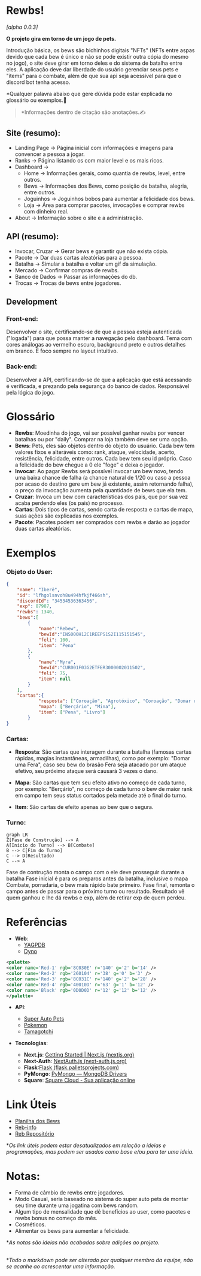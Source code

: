 # Rewbs! 
*[alpha 0.0.3]*

**O projeto gira em torno de um jogo de pets.**

Introdução básica, os bews são bichinhos digitais "NFTs" (NFTs entre aspas devido que cada bew é único e não se pode existir outra cópia do mesmo no jogo), o site deve girar em torno deles e do sistema de batalha entre eles. A aplicação deve dar liberdade do usuário gerenciar seus pets e "items" para o combate, além de que sua api seja acessível para que o discord bot tenha acesso.

*Qualquer palavra abaixo que gere dúvida pode estar explicada no glossário ou exemplos.🙂
>*Informações dentro de citação são anotações.✍

## Site (resumo):
- Landing Page -> Página inicial com informações e imagens para convencer a pessoa a jogar.
- Ranks -> Página listando os com maior level e os mais ricos.
- Dashboard ->
	 - Home -> Informações gerais, como quantia de rewbs, level, entre outros.
	 - Bews -> Informações dos Bews, como posição de batalha, alegria, entre outros.
	 - Joguinhos -> Joguinhos bobos para aumentar a felicidade dos bews.
	 - Loja -> Área para comprar pacotes, invocações e comprar rewbs com dinheiro real.
- About -> Informação sobre o site e a administração.

## API (resumo):
- Invocar, Cruzar ->  Gerar bews e garantir que não exista cópia.
- Pacote -> Dar duas cartas aleatórias para a pessoa.
- Batalha -> Simular a batalha e voltar um gif da simulação.
- Mercado -> Confirmar compras de rewbs.
- Banco de Dados -> Passar as informações do db.
- Trocas -> Trocas de bews entre jogadores.

## Development

### Front-end:
Desenvolver o site, certificando-se de que a pessoa esteja autenticada ("logada") para que possa manter a navegação pelo dashboard. Tema com cores análogas ao vermelho escuro, background preto e outros detalhes em branco. E foco sempre no layout intuitivo.  

### Back-end:
Desenvolver a API, certificando-se de que a aplicação que está acessando é verificada, e prezando pela segurança do banco de dados. Responsável pela lógica do jogo.

# Glossário
- **Rewbs**: Moedinha do jogo, vai ser possível ganhar rewbs por vencer batalhas ou por "daily". Comprar na loja também deve ser uma opção.
- **Bews**: Pets, eles são objetos dentro do objeto do usuário. Cada bew tem valores fixos e alteráveis como: rank, ataque, velocidade, acerto, resistência, felicidade, entre outros. Cada bew tem seu id próprio. Caso a felicidade do bew chegue a 0 ele "foge" e deixa o jogador.
- **Invocar**: Ao pagar Rewbs será possível invocar um bew novo, tendo uma baixa chance de falha (a chance natural de 1/20 ou caso a pessoa por acaso do destino gere um bew já existente, assim retornando falha), o preço da invocação aumenta pela quantidade de bews que ela tem.
- **Cruzar**: Invoca um bew com características dos pais, que por sua vez acaba perdendo eles (os pais) no processo. 
- **Cartas**: Dois tipos de cartas, sendo carta de resposta e cartas de mapa, suas ações são explicadas nos exemplos.
- **Pacote**: Pacotes podem ser comprados com rewbs e darão ao jogador duas cartas aleatórias.

# Exemplos
### Objeto do User:
```json
{
	"name": "Iberê",
	"id": "lfhgolsnvoh8u494hfkjf466sh",
	"discordId": "34534536363456",
	"exp": 87987,
	"rewbs": 1340,
	"bews":[
		{
			"name":"Rebew", 
			"bewId":"INS000H12C1REEPS1S2I115151545", 
			"feli": 100,
			"item": "Pena"
		},
		{
			"name":"Myra", 
			"bewId":"CUR001F03G2ETFER3000002011502", 
			"feli": 75,
			"item": null
		}
	],
	"cartas":{
			"resposta": ["Coroação", "Agrotóxico", "Coroação", "Domar uma Fera", "Berçário"],
			"mapa": ["Berçário", "Mina"],
			"item": ["Pena", "Livro"]
		}
}
```
### Cartas:
- **Resposta**: São cartas que interagem durante a batalha (famosas cartas rápidas, magias instantâneas, armadilhas), como por exemplo: "Domar uma Fera", caso seu bew do brasão Fera seja atacado por um ataque efetivo, seu próximo ataque será causará 3 vezes o dano.

- **Mapa**: São cartas que tem seu efeito ativo no começo de cada turno, por exemplo: "Berçário", no começo de cada turno o bew de maior rank em campo tem seus status cortados pela metade até o final do turno.

- **Item**: São cartas de efeito apenas ao bew que o segura.  

### Turno:
```mermaid
graph LR
Z[Fase de Construção] --> A
A[Inicio do Turno] --> B[Combate]
B --> C[Fim do Turno]
C --> D(Resultado)
C --> A
```
Fase de contrução monta o campo com o ele deve prosseguir durante a batalha
Fase inicial é para os preparos antes da batalha, inclusive o mapa
Combate, porradaria, o bew mais rápido bate primeiro.
Fase final, remonta o campo antes de passar para o próximo turno ou resultado.
Resultado vê quem ganhou e lhe dá rewbs e exp, além de retirar exp de quem perdeu.

# Referências
- **Web**:
	- [YAGPDB](https://yagpdb.xyz/)
	- [Dyno](https://dyno.gg/)
``` xml
<palette>
<color name='Red-1' rgb='8C030E' r='140' g='2' b='14' />
<color name='Red-2' rgb='260104' r='38' g='0' b='3' />
<color name='Red-3' rgb='8C031C' r='140' g='2' b='28' />
<color name='Red-4' rgb='40010D' r='63' g='1' b='12' />
<color name='Black' rgb='0D0D0D' r='12' g='12' b='12' />
</palette>
```

- **API**:
	- [Super Auto Pets](https://teamwood.itch.io/super-auto-pets)
	- [Pokemon](https://pokemon.com)
	- [Tamagotchi](https://pt.wikipedia.org/wiki/Tamagotchi)

- **Tecnologias**:
	- **Next.js**: [Getting Started | Next.js (nextjs.org)](https://nextjs.org/docs/getting-started)
	- **Next-Auth**: [NextAuth.js (next-auth.js.org)](https://next-auth.js.org/)
	- **Flask**:[Flask (flask.palletsprojects.com)](https://flask.palletsprojects.com/en/2.2.x/)
	- **PyMongo**: [PyMongo — MongoDB Drivers](https://www.mongodb.com/docs/drivers/pymongo/)
	- **Square**: [Square Cloud - Sua aplicação online](https://squarecloud.app/)

# Link Úteis
- [Planilha dos Bews](https://docs.google.com/spreadsheets/d/1JtYD7HOH2AdcL9KxdH-sBE2PINgIFIMStCfiCNTYXjk/edit?usp=sharing)
- [Reb-info](https://discord.gg/ZgTjANdwcS)
- [Reb Repositório](https://github.com/WilckerK/reb)

**Os link úteis podem estar desatualizados em relação a ideias e programações, mas podem ser usados como base e/ou para ter uma ideia.*

# Notas:
- Forma de câmbio de rewbs entre jogadores.
- Modo Casual, seria baseado no sistema do super auto pets de montar seu time durante uma jogatina com bews random.
- Algum tipo de mensalidade que dê benefícios ao user, como pacotes e rewbs bonus no começo do mês.
- Cosméticos.
- Alimentar os bews para aumentar a felicidade.

**As notas são ideias não acabadas sobre adições ao projeto.*

##
**Todo o markdown pode ser alterado por qualquer membro da equipe, não se acanhe ao acrescentar uma informação.*
